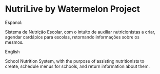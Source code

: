 # NutriLive by Watermelon Project

Espanol:

Sistema de Nutrição Escolar, com o intuito de auxiliar nutricionistas a criar, agendar cardápios para escolas, retornando informações sobre os mesmos. 

English

School Nutrition System, with the purpose of assisting nutritionists to create, schedule menus for schools, and return information about them.
